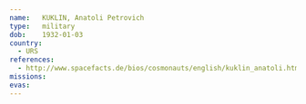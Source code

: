 ```yaml
---
name:	KUKLIN, Anatoli Petrovich 
type:	military
dob:	1932-01-03
country:
  - URS
references:
  - http://www.spacefacts.de/bios/cosmonauts/english/kuklin_anatoli.htm
missions:
evas:
---
```

